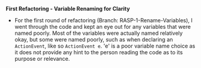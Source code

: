 **First Refactoring - Variable Renaming for Clarity**

- For the first round of refactoring (Branch: RASP-1-Rename-Variables), I went through the code and kept an eye out for 
any variables that were named poorly. Most of the variables were actually named relatively okay, but some were named poorly,
such as when declaring an `ActionEvent`, like so `ActionEvent e`. 'e' is a poor variable name choice as it does not provide
 any hint to the person reading the code as to its purpose or relevance.
 
